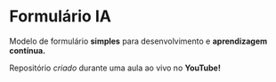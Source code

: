 # Formulário IA
Modelo de formulário **simples** para desenvolvimento e **aprendizagem contínua.**

Repositório *criado* durante uma aula ao vivo no **YouTube!**
